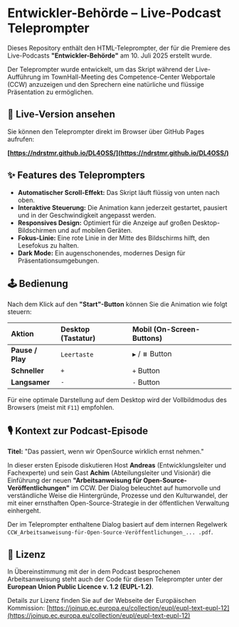 # Entwickler-Behörde – Live-Podcast Teleprompter

Dieses Repository enthält den HTML-Teleprompter, der für die Premiere des Live-Podcasts **"Entwickler-Behörde"** am 10. Juli 2025 erstellt wurde.

Der Teleprompter wurde entwickelt, um das Skript während der Live-Aufführung im TownHall-Meeting des Competence-Center Webportale (CCW) anzuzeigen und den Sprechern eine natürliche und flüssige Präsentation zu ermöglichen.

## 🚀 Live-Version ansehen

Sie können den Teleprompter direkt im Browser über GitHub Pages aufrufen:

**[https://ndrstmr.github.io/DL4OSS/](https://ndrstmr.github.io/DL4OSS/)**

## ✨ Features des Teleprompters

  * **Automatischer Scroll-Effekt:** Das Skript läuft flüssig von unten nach oben.
  * **Interaktive Steuerung:** Die Animation kann jederzeit gestartet, pausiert und in der Geschwindigkeit angepasst werden.
  * **Responsives Design:** Optimiert für die Anzeige auf großen Desktop-Bildschirmen und auf mobilen Geräten.
  * **Fokus-Linie:** Eine rote Linie in der Mitte des Bildschirms hilft, den Lesefokus zu halten.
  * **Dark Mode:** Ein augenschonendes, modernes Design für Präsentationsumgebungen.

## 🕹️ Bedienung

Nach dem Klick auf den **"Start"-Button** können Sie die Animation wie folgt steuern:

| Aktion | Desktop (Tastatur) | Mobil (On-Screen-Buttons) |
| :--- | :--- | :--- |
| **Pause / Play** | `Leertaste` | `▶` / `⏸️` Button |
| **Schneller** | `+` | `+` Button |
| **Langsamer** | `-` | `-` Button |

Für eine optimale Darstellung auf dem Desktop wird der Vollbildmodus des Browsers (meist mit `F11`) empfohlen.

## 🎙️ Kontext zur Podcast-Episode

**Titel:** "Das passiert, wenn wir OpenSource wirklich ernst nehmen."

In dieser ersten Episode diskutieren Host **Andreas** (Entwicklungsleiter und Fachexperte) und sein Gast **Achim** (Abteilungsleiter und Visionär) die Einführung der neuen **"Arbeitsanweisung für Open-Source-Veröffentlichungen"** im CCW. Der Dialog beleuchtet auf humorvolle und verständliche Weise die Hintergründe, Prozesse und den Kulturwandel, der mit einer ernsthaften Open-Source-Strategie in der öffentlichen Verwaltung einhergeht.

Der im Teleprompter enthaltene Dialog basiert auf dem internen Regelwerk `CCW_Arbeitsanweisung-für-Open-Source-Veröffentlichungen_... .pdf`.

## 📄 Lizenz

In Übereinstimmung mit der in dem Podcast besprochenen Arbeitsanweisung steht auch der Code für diesen Teleprompter unter der **European Union Public Licence v. 1.2 (EUPL-1.2)**.

Details zur Lizenz finden Sie auf der Webseite der Europäischen Kommission:
[https://joinup.ec.europa.eu/collection/eupl/eupl-text-eupl-12](https://joinup.ec.europa.eu/collection/eupl/eupl-text-eupl-12)